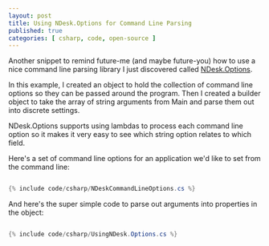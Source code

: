 ```yaml
---
layout: post
title: Using NDesk.Options for Command Line Parsing
published: true
categories: [ csharp, code, open-source ]
---
```


Another snippet to remind future-me (and maybe future-you) how to use a 
nice command line parsing library I just discovered called 
<a href="http://www.ndesk.org/Options" alt="link to ndesk">NDesk.Options</a>.

In this example, I created an object to hold the collection of command line 
options so they can be passed around the program. Then I created a builder object 
to take the array of string arguments from Main and parse them out into discrete 
settings.

NDesk.Options supports using lambdas to process each command line option so 
it makes it very easy to see which string option relates to which field.

Here's a set of command line options for an application we'd like to set from the 
command line:

```csharp

{% include code/csharp/NDeskCommandLineOptions.cs %}

```

And here's the super simple code to parse out arguments into properties in the object:

```csharp

{% include code/csharp/UsingNDesk.Options.cs %}

```




